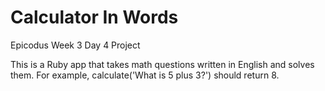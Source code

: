 Calculator In Words
===================

Epicodus Week 3 Day 4 Project

This is a Ruby app that takes math questions written in English and solves them. 
For example, calculate('What is 5 plus 3?') should return 8.
